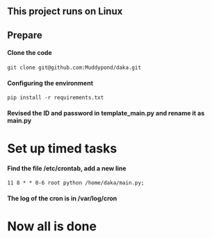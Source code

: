 ## This project runs on Linux



## Prepare

#### Clone the code

```
git clone git@github.com:Muddypond/daka.git
```

#### Configuring the environment

```
pip install -r requirements.txt
```

#### Revised the ID and password in template_main.py and rename it as main.py



# Set up timed tasks

#### Find the file /etc/crontab, add a new line

```
11 8 * * 0-6 root python /home/daka/main.py; 
```

#### The log of the cron is in /var/log/cron



# Now all is done


